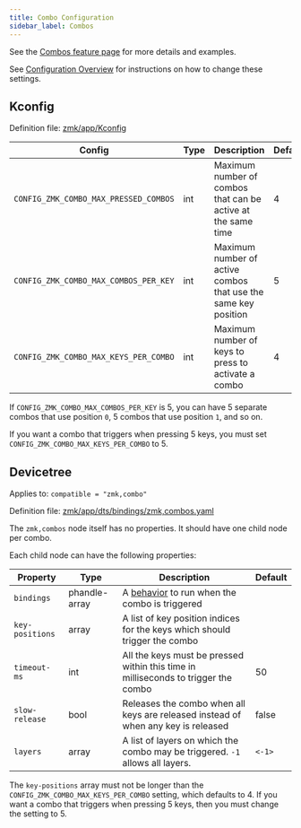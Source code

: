 ```yaml
---
title: Combo Configuration
sidebar_label: Combos
---
```


See the [Combos feature page](/docs/features/combos) for more details and examples.

See [Configuration Overview](/docs/config/index) for instructions on how to change these settings.

## Kconfig

Definition file: [zmk/app/Kconfig](https://github.com/zmkfirmware/zmk/blob/main/app/Kconfig)

| Config                                | Type | Description                                                    | Default |
| ------------------------------------- | ---- | -------------------------------------------------------------- | ------- |
| `CONFIG_ZMK_COMBO_MAX_PRESSED_COMBOS` | int  | Maximum number of combos that can be active at the same time   | 4       |
| `CONFIG_ZMK_COMBO_MAX_COMBOS_PER_KEY` | int  | Maximum number of active combos that use the same key position | 5       |
| `CONFIG_ZMK_COMBO_MAX_KEYS_PER_COMBO` | int  | Maximum number of keys to press to activate a combo            | 4       |

If `CONFIG_ZMK_COMBO_MAX_COMBOS_PER_KEY` is 5, you can have 5 separate combos that use position `0`, 5 combos that use position `1`, and so on.

If you want a combo that triggers when pressing 5 keys, you must set `CONFIG_ZMK_COMBO_MAX_KEYS_PER_COMBO` to 5.

## Devicetree

Applies to: `compatible = "zmk,combo"`

Definition file: [zmk/app/dts/bindings/zmk,combos.yaml](https://github.com/zmkfirmware/zmk/blob/main/app/dts/bindings/zmk%2Ccombos.yaml)

The `zmk,combos` node itself has no properties. It should have one child node per combo.

Each child node can have the following properties:

| Property        | Type          | Description                                                                        | Default |
| --------------- | ------------- | ---------------------------------------------------------------------------------- | ------- |
| `bindings`      | phandle-array | A [behavior](/docs/features/keymaps#behaviors) to run when the combo is triggered  |         |
| `key-positions` | array         | A list of key position indices for the keys which should trigger the combo         |         |
| `timeout-ms`    | int           | All the keys must be pressed within this time in milliseconds to trigger the combo | 50      |
| `slow-release`  | bool          | Releases the combo when all keys are released instead of when any key is released  | false   |
| `layers`        | array         | A list of layers on which the combo may be triggered. `-1` allows all layers.      | `<-1>`  |

The `key-positions` array must not be longer than the `CONFIG_ZMK_COMBO_MAX_KEYS_PER_COMBO` setting, which defaults to 4. If you want a combo that triggers when pressing 5 keys, then you must change the setting to 5.
